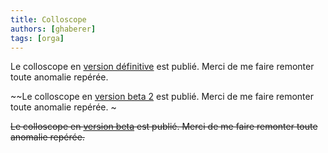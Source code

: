 ```yaml
---
title: Colloscope
authors: [ghaberer]
tags: [orga]
---
```


Le colloscope en [version définitive](https://docs.google.com/spreadsheets/d/e/2PACX-1vQ08_Q2y3Dmt4f9GDEVM6cIddsGppiG8dV4czNUYrY0lcnnKNrtC2zX71MyAIARYOlNIlDNxVRo9X0N/pubhtml) est publié. Merci de me faire remonter toute anomalie repérée. 

~~Le colloscope en [version beta 2](https://docs.google.com/spreadsheets/d/e/2PACX-1vQ08_Q2y3Dmt4f9GDEVM6cIddsGppiG8dV4czNUYrY0lcnnKNrtC2zX71MyAIARYOlNIlDNxVRo9X0N/pubhtml) est publié. Merci de me faire remonter toute anomalie repérée. ~


~~Le colloscope en [version beta](https://docs.google.com/spreadsheets/d/e/2PACX-1vQ08_Q2y3Dmt4f9GDEVM6cIddsGppiG8dV4czNUYrY0lcnnKNrtC2zX71MyAIARYOlNIlDNxVRo9X0N/pubhtml) est publié. Merci de me faire remonter toute anomalie repérée.~~ 

